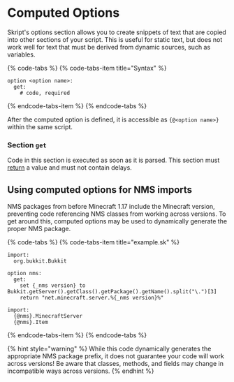 # Computed Options

Skript's options section allows you to create snippets of text that are copied into other sections of your script. This is useful for static text, but does not work well for text that must be derived from dynamic sources, such as variables.

{% code-tabs %}
{% code-tabs-item title="Syntax" %}
```text
option <option name>:
  get:
    # code, required
```
{% endcode-tabs-item %}
{% endcode-tabs %}

After the computed option is defined, it is accessible as `{@<option name>}`  within the same script.

### Section `get`

Code in this section is executed as soon as it is parsed. This section must [return](custom-syntax/expressions.md#return) a value and must not contain delays.

## Using computed options for NMS imports

NMS packages from before Minecraft 1.17 include the Minecraft version, preventing code referencing NMS classes from working across versions.
To get around this, computed options may be used to dynamically generate the proper NMS package.

{% code-tabs %}
{% code-tabs-item title="example.sk" %}
```text
import:
  org.bukkit.Bukkit

option nms:
  get:
    set {_nms version} to Bukkit.getServer().getClass().getPackage().getName().split("\.")[3]
    return "net.minecraft.server.%{_nms version}%"

import:
  {@nms}.MinecraftServer
  {@nms}.Item
```
{% endcode-tabs-item %}
{% endcode-tabs %}

{% hint style="warning" %}
While this code dynamically generates the appropriate NMS package prefix, it does not guarantee your code will work across versions! Be aware that classes, methods, and fields may change in incompatible ways across versions.
{% endhint %}
